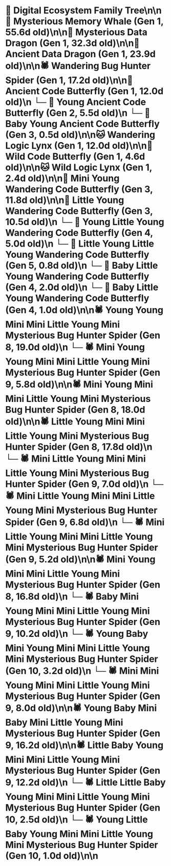 # 🌳 Digital Ecosystem Family Tree\n\n🐋 Mysterious Memory Whale (Gen 1, 55.6d old)\n\n🐉 Mysterious Data Dragon (Gen 1, 32.3d old)\n\n🐉 Ancient Data Dragon (Gen 1, 23.9d old)\n\n🕷️ Wandering Bug Hunter Spider (Gen 1, 17.2d old)\n\n🦋 Ancient Code Butterfly (Gen 1, 12.0d old)\n  └─ 🦋 Young Ancient Code Butterfly (Gen 2, 5.5d old)\n    └─ 🦋 Baby Young Ancient Code Butterfly (Gen 3, 0.5d old)\n\n🐱 Wandering Logic Lynx (Gen 1, 12.0d old)\n\n🦋 Wild Code Butterfly (Gen 1, 4.6d old)\n\n🐱 Wild Logic Lynx (Gen 1, 2.4d old)\n\n🦋 Mini Young Wandering Code Butterfly (Gen 3, 11.8d old)\n\n🦋 Little Young Wandering Code Butterfly (Gen 3, 10.5d old)\n  └─ 🦋 Young Little Young Wandering Code Butterfly (Gen 4, 5.0d old)\n    └─ 🦋 Little Young Little Young Wandering Code Butterfly (Gen 5, 0.8d old)\n  └─ 🦋 Baby Little Young Wandering Code Butterfly (Gen 4, 2.0d old)\n  └─ 🦋 Baby Little Young Wandering Code Butterfly (Gen 4, 1.0d old)\n\n🕷️ Young Young Mini Mini Little Young Mini Mysterious Bug Hunter Spider (Gen 8, 19.0d old)\n  └─ 🕷️ Mini Young Young Mini Mini Little Young Mini Mysterious Bug Hunter Spider (Gen 9, 5.8d old)\n\n🕷️ Mini Young Mini Mini Little Young Mini Mysterious Bug Hunter Spider (Gen 8, 18.0d old)\n\n🕷️ Little Young Mini Mini Little Young Mini Mysterious Bug Hunter Spider (Gen 8, 17.8d old)\n  └─ 🕷️ Mini Little Young Mini Mini Little Young Mini Mysterious Bug Hunter Spider (Gen 9, 7.0d old)\n  └─ 🕷️ Mini Little Young Mini Mini Little Young Mini Mysterious Bug Hunter Spider (Gen 9, 6.8d old)\n  └─ 🕷️ Mini Little Young Mini Mini Little Young Mini Mysterious Bug Hunter Spider (Gen 9, 5.2d old)\n\n🕷️ Mini Young Mini Mini Little Young Mini Mysterious Bug Hunter Spider (Gen 8, 16.8d old)\n  └─ 🕷️ Baby Mini Young Mini Mini Little Young Mini Mysterious Bug Hunter Spider (Gen 9, 10.2d old)\n    └─ 🕷️ Young Baby Mini Young Mini Mini Little Young Mini Mysterious Bug Hunter Spider (Gen 10, 3.2d old)\n  └─ 🕷️ Mini Mini Young Mini Mini Little Young Mini Mysterious Bug Hunter Spider (Gen 9, 8.0d old)\n\n🕷️ Young Baby Mini Baby Mini Little Young Mini Mysterious Bug Hunter Spider (Gen 9, 16.2d old)\n\n🕷️ Little Baby Young Mini Mini Little Young Mini Mysterious Bug Hunter Spider (Gen 9, 12.2d old)\n  └─ 🕷️ Little Little Baby Young Mini Mini Little Young Mini Mysterious Bug Hunter Spider (Gen 10, 2.5d old)\n  └─ 🕷️ Young Little Baby Young Mini Mini Little Young Mini Mysterious Bug Hunter Spider (Gen 10, 1.0d old)\n\n